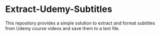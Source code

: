 # Extract-Udemy-Subtitles
This repository provides a simple solution to extract and format subtitles from Udemy course videos and save them to a text file.

